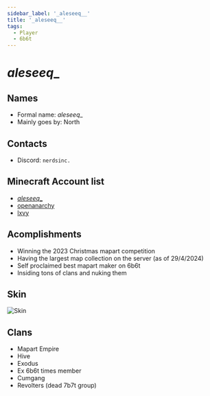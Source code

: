 ```yaml
---
sidebar_label: '_aleseeq__'
title: '_aleseeq__'
tags:
  - Player
  - 6b6t
---
```


# _aleseeq__

## Names
* Formal name: _aleseeq__
* Mainly goes by: North

## Contacts
* Discord: `nerdsinc.`

## Minecraft Account list
* [_aleseeq__](https://nl.namemc.com/profile/_aleseeq__.1)
* [openanarchy](https://nl.namemc.com/profile/openanarchy.4)
* [lxvy](https://nl.namemc.com/profile/lxvy.4)

## Acomplishments
* Winning the 2023 Christmas mapart competition
* Having the largest map collection on the server (as of 29/4/2024)
* Self proclaimed best mapart maker on 6b6t
* Insiding tons of clans and nuking them

## Skin
![Skin](https://s.namemc.com/3d/skin/body.png?id=8ba3245f351fe11b&model=slim&theta=30&phi=21&time=90&width=600&height=800)

## Clans
* Mapart Empire
* Hive
* Exodus
* Ex 6b6t times member
* Cumgang
* Revolters (dead 7b7t group)
